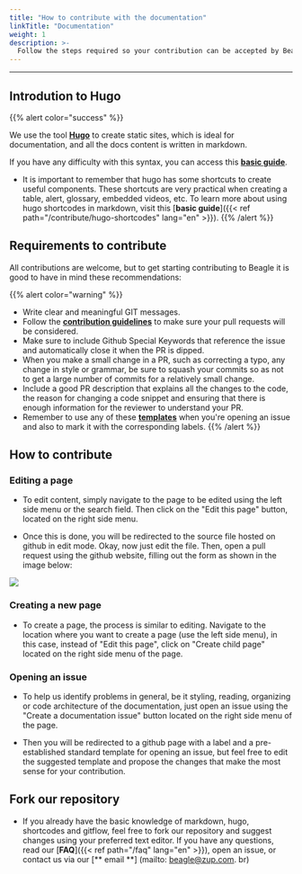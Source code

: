 ```yaml
---
title: "How to contribute with the documentation"
linkTitle: "Documentation"
weight: 1
description: >-
  Follow the steps required so your contribution can be accepted by Beagle developers team.
---
```


---

## Introdution to Hugo

{{% alert color="success" %}}

We use the tool [**Hugo**](https://gohugo.io/documentation/) to create static sites, which is ideal for documentation, and all the docs content is written in markdown.

If you have any difficulty with this syntax, you can access this [**basic guide**](https://www.markdownguide.org/basic-syntax/).

- It is important to remember that hugo has some shortcuts to create useful components. These shortcuts are very practical when creating a table, alert, glossary, embedded videos, etc. To learn more about using hugo shortcodes in markdown, visit this [**basic guide**]({{< ref path="/contribute/hugo-shortcodes" lang="en" >}}).
  {{% /alert %}}

## Requirements to contribute

All contributions are welcome, but to get starting contributing to Beagle it is good to have in mind these recommendations:

{{% alert color="warning" %}}

- Write clear and meaningful GIT messages.
- Follow the [**contribution guidelines**](https://github.com/ZupIT/beagle/blob/master/CONTRIBUTING.md) to make sure your pull requests will be considered.
- Make sure to include Github Special Keywords that reference the issue and automatically close it when the PR is dipped.
- When you make a small change in a PR, such as correcting a typo, any change in style or grammar, be sure to squash your commits so as not to get a large number of commits for a relatively small change.
- Include a good PR description that explains all the changes to the code, the reason for changing a code snippet and ensuring that there is enough information for the reviewer to understand your PR.
- Remember to use any of these [**templates**](https://github.com/ZupIT/docs-beagle/issues/new/choose) when you're opening an issue and also to mark it with the corresponding labels.
  {{% /alert %}}

## How to contribute

### **Editing a page**

- To edit content, simply navigate to the page to be edited using the left side menu or the search field. Then click on the "Edit this page" button, located on the right side menu.

- Once this is done, you will be redirected to the source file hosted on github in edit mode. Okay, now just edit the file. Then, open a pull request using the github website, filling out the form as shown in the image below:

![](/shared/contribute-pull-request.jpg)

### **Creating a new page**

- To create a page, the process is similar to editing. Navigate to the location where you want to create a page (use the left side menu), in this case, instead of "Edit this page", click on "Create child page" located on the right side menu of the page.

### **Opening an issue**

- To help us identify problems in general, be it styling, reading, organizing or code architecture of the documentation, just open an issue using the "Create a documentation issue" button located on the right side menu of the page.

- Then you will be redirected to a github page with a label and a pre-established standard template for opening an issue, but feel free to edit the suggested template and propose the changes that make the most sense for your contribution.

## Fork our repository

- If you already have the basic knowledge of markdown, hugo, shortcodes and gitflow, feel free to fork our repository and suggest changes using your preferred text editor. If you have any questions, read our [**FAQ**]({{< ref path="/faq" lang="en" >}}), open an issue, or contact us via our [** email **] (mailto: beagle@zup.com. br)

